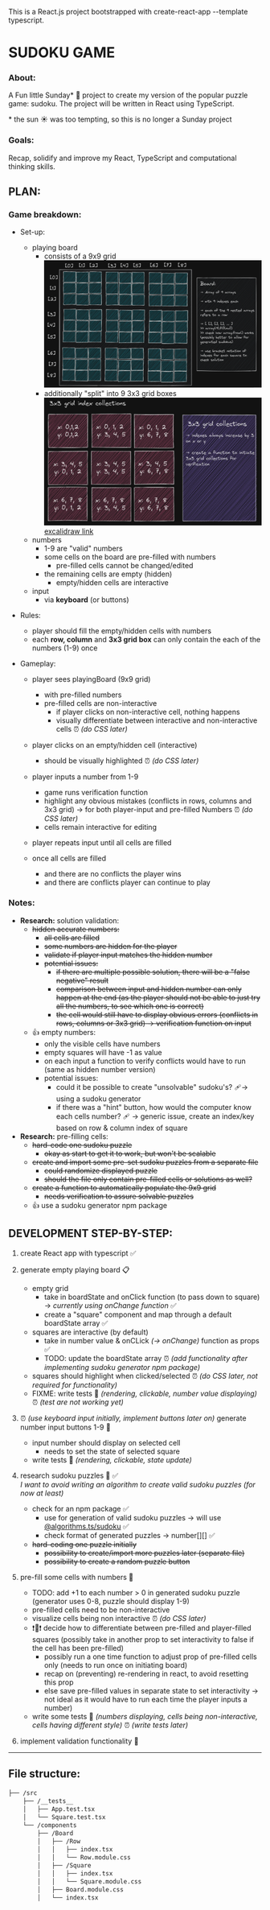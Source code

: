 This is a React.js project bootstrapped with create-react-app --template typescript.

# SUDOKU GAME

### About:
A Fun little Sunday* 🍌 project to create my version of the popular puzzle game: sudoku. The project will be written in React using TypeScript.

\* the sun ☀️ was too tempting, so this is no longer a Sunday project

### Goals:
Recap, solidify and improve my React, TypeScript and computational thinking skills.

## PLAN:

### Game breakdown:
- Set-up:
    - playing board 
        - consists of a 9x9 grid
        ![playing board](sudoku_board.PNG)
        - additionally "split" into 9 3x3 grid boxes
        ![3x3 grid](./sudoku_3x3grids.PNG)
[excalidraw link](https://excalidraw.com/#json=0sxfaCzBmU8z4Q7DHftuZ,w1eRHowgKi6kO5n1DX5dOA)    
    - numbers
        - 1-9 are "valid" numbers
        - some cells on the board are pre-filled with numbers
            - pre-filled cells cannot be changed/edited
        - the remaining cells are empty (hidden)
            - empty/hidden cells are interactive
    - input
        - via **keyboard** (or buttons) 

- Rules:
    - player should fill the empty/hidden cells with numbers
    - each **row, column** and **3x3 grid box** can only contain the each of the numbers (1-9) once

- Gameplay:
    - player sees playingBoard (9x9 grid) 
        - with pre-filled numbers
        - pre-filled cells are non-interactive
            - if player clicks on non-interactive cell, nothing happens
            - visually differentiate between interactive and non-interactive cells ⏰ *(do CSS later)*

    - player clicks on an empty/hidden cell (interactive)
        - should be visually highlighted ⏰ *(do CSS later)*
    - player inputs a number from 1-9
        - game runs verification function
        - highlight any obvious mistakes (conflicts in rows, columns and 3x3 grid) → for both player-input and pre-filled Numbers ⏰ *(do CSS later)*
        - cells remain interactive for editing 
    - player repeats input until all cells are filled
    - once all cells are filled 
        - and there are no conflicts the player wins
        - and there are conflicts player can continue to play

### Notes:
- **Research:** solution validation:
    - ~~hidden accurate numbers:~~
        - ~~all cells are filled~~ 
        - ~~some numbers are hidden for the player~~
        - ~~validate if player input matches the hidden number~~ 
        - ~~potential issues:~~ 
            - ~~if there are multiple possible solution, there will be a "false negative" result~~
            - ~~comparison between input and hidden number can only happen at the end (as the player should not be able to just try all the numbers, to see which one is correct)~~
            - ~~the cell would still have to display obvious errors (conflicts in rows, columns or 3x3 grid) → verification function on input~~
    - 👍 empty numbers:
        - only the visible cells have numbers
        - empty squares will have -1 as value
        - on each input a function to verify conflicts would have to run (same as hidden number version)
        - potential issues:
            - could it be possible to create "unsolvable" sudoku's? 🩹→ using a sudoku generator
            - if there was a "hint" button, how would the computer know each cells number? 🩹 → generic issue, create an index/key based on row & column index of square
- **Research:** pre-filling cells:
    - ~~hard-code one sudoku puzzle~~
        - ~~okay as start to get it to work, but won't be scalable~~ 
    - ~~create and import some pre-set sudoku puzzles from a separate file~~ 
        - ~~could randomize displayed puzzle~~
        - ~~should the file only contain pre-filled cells or solutions as well?~~
    - ~~create a function to automatically populate the 9x9 grid~~
        - ~~needs verification to assure solvable puzzles~~
    - 👍 use a sudoku generator npm package

## DEVELOPMENT STEP-BY-STEP:
1. create React app with typescript ✅

1. generate empty playing board 📋
    - empty grid 
        - take in boardState and onClick function (to pass down to square) → *currently using onChange function* ✅
        - create a "square" component and map through a default boardState array ✅
    - squares are interactive (by default) 
        - take in number value & onCLick *(→ onChange)* function as props ✅
        - TODO: update the boardState array ⏰ *(add functionality after implementing sudoku generator npm package)*
    - squares should highlight when clicked/selected ⏰ *(do CSS later, not required for functionality)*
    - FIXME: write tests 🧪 *(rendering, clickable, number value displaying)* ⏰ *(test are not working yet)*
    
1. ⏰ *(use keyboard input initially, implement buttons later on)* generate number input buttons 1-9 🔢
    - input number should display on selected cell
        - needs to set the state of selected square
    - write tests 🧪 *(rendering, clickable, state update)* 

1. research sudoku puzzles 🎲 ✅ <br> 
*I want to avoid writing an algorithm to create valid sudoku puzzles (for now at least)*
    - check for an npm package ✅
        - use for generation of valid sudoku puzzles → will use [@algorithms.ts/sudoku](https://www.npmjs.com/package/@algorithm.ts/sudoku) ✅
        - check format of generated puzzles → number[][] ✅
    - ~~hard-coding one puzzle initially~~
        - ~~possibility to create/import more puzzles later (separate file)~~
        - ~~possibility to create a random puzzle button~~
1. pre-fill some cells with numbers 🔢
    - TODO: add +1 to each number > 0 in generated sudoku puzzle (generator uses 0-8, puzzle should display 1-9)
    - pre-filled cells need to be non-interactive
    - visualize cells being non interactive ⏰ *(do CSS later)*
    - ❗🤔❗ decide how to differentiate between pre-filled and player-filled squares (possibly take in another prop to set interactivity to false if the cell has been pre-filled)
        - possibly run a one time function to adjust prop of pre-filled cells only (needs to run once on initiating board)
        - recap on (preventing) re-rendering in react, to avoid resetting this prop
        - else save pre-filled values in separate state to set interactivity → not ideal as it would have to run each time the player inputs a number)
    - write some tests 🧪 *(numbers displaying, cells being non-interactive, cells having different style)* ⏰ *(write tests later)*
1. implement validation functionality 🚦


---
## File structure:

```
├── /src
    ├── /__tests__
    │   ├── App.test.tsx
    │   └── Square.test.tsx
    └── /components
        ├── /Board
        │   ├── /Row
        │   │   ├── index.tsx
        │   │   └── Row.module.css        
        │   ├── /Square
        │   │   ├── index.tsx
        │   │   └── Square.module.css
        │   ├── Board.module.css
        │   └── index.tsx
```
